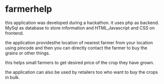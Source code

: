 # farmerhelp
this application was developed during a hackathon. 
it uses php as backend. MySql as database to store information and HTML,Javascript and CSS on frontend.

the application providesthe location of nearest farmer from your location using pincode and then you can directly contact the farmer to buy the grains or other things.

this helps small farmers to get desired price of the crop they have grown. 

the application can also be used by retailers too who want to buy the crops in bulk.

